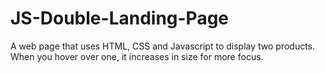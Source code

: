 # JS-Double-Landing-Page

A web page that uses HTML, CSS and Javascript to display two products. When you hover over one, it increases in size for more focus.